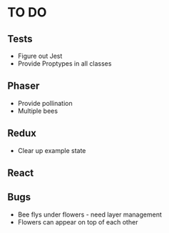 # TO DO

## Tests

-   Figure out Jest
-   Provide Proptypes in all classes

## Phaser

-   Provide pollination
-   Multiple bees

## Redux

-   Clear up example state

## React

## Bugs

-   Bee flys under flowers - need layer management
-   Flowers can appear on top of each other
